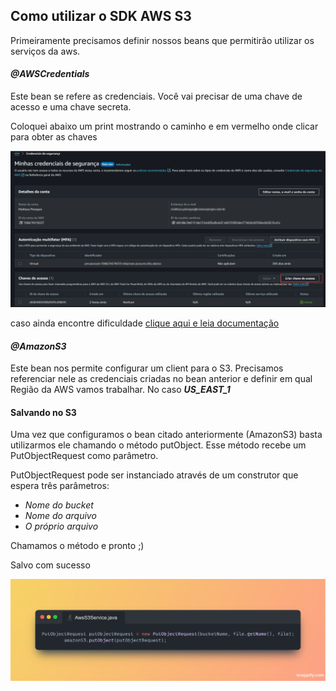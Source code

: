 ## Como utilizar o SDK AWS S3

Primeiramente precisamos definir nossos beans que permitirão utilizar os serviços da aws. 

#### _@AWSCredentials_

Este bean se refere as credenciais. Você vai precisar de uma chave de acesso e uma chave secreta.

Coloquei abaixo um print mostrando o caminho e em vermelho onde clicar para obter as chaves

![img.png](img.png)

caso ainda encontre dificuldade [clique aqui e leia documentação](https://aws.amazon.com/pt/blogs/aws-brasil/onde-esta-minha-secret-access-key/)

#### _@AmazonS3_

Este bean nos permite configurar um client para o S3. Precisamos
referenciar nele as credenciais criadas no bean anterior e definir
em qual Região da AWS vamos trabalhar. No caso **_US_EAST_1_**


#### Salvando no S3

Uma vez que configuramos o bean citado anteriormente (AmazonS3) basta
utilizarmos ele chamando o método putObject. Esse método recebe um PutObjectRequest como parâmetro.

PutObjectRequest pode ser instanciado através de um construtor que espera três
parâmetros:
* _Nome do bucket_
* _Nome do arquivo_
* _O próprio arquivo_

Chamamos o método e pronto ;) <br>

Salvo com sucesso

![img_1.png](img_1.png)
